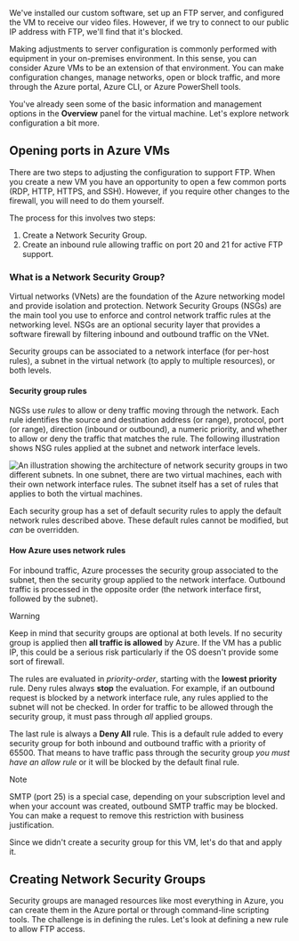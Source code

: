 We've installed our custom software, set up an FTP server, and configured the VM to receive our video files. However, if we try to connect to our public IP address with FTP, we'll find that it's blocked. 

Making adjustments to server configuration is commonly performed with equipment in your on-premises environment. In this sense, you can consider Azure VMs to be an extension of that environment. You can make configuration changes, manage networks, open or block traffic, and more through the Azure portal, Azure CLI, or Azure PowerShell tools.

You've already seen some of the basic information and management options in the **Overview** panel for the virtual machine. Let's explore network configuration a bit more.

## Opening ports in Azure VMs

<!-- TODO: Azure portal is inconsistent here in applying the NSG.
By default, new VMs are locked down. 

Apps can make outgoing requests, but the only inbound traffic allowed is from the virtual network (e.g. other resources on the same local network), and from Azure's Load Balancer (probe checks). -->

There are two steps to adjusting the configuration to support FTP. When you create a new VM you have an opportunity to open a few common ports (RDP, HTTP, HTTPS, and SSH). However, if you require other changes to the firewall, you will need to do them yourself.

The process for this involves two steps:

1. Create a Network Security Group.
2. Create an inbound rule allowing traffic on port 20 and 21 for active FTP support.

### What is a Network Security Group?

Virtual networks (VNets) are the foundation of the Azure networking model and provide isolation and protection. Network Security Groups (NSGs) are the main tool you use to enforce and control network traffic rules at the networking level. NSGs are an optional security layer that provides a software firewall by filtering inbound and outbound traffic on the VNet. 

Security groups can be associated to a network interface (for per-host rules), a subnet in the virtual network (to apply to multiple resources), or both levels. 

#### Security group rules

NGSs use _rules_ to allow or deny traffic moving through the network. Each rule identifies the source and destination address (or range), protocol, port (or range), direction (inbound or outbound), a numeric priority, and whether to allow or deny the traffic that matches the rule. The following illustration shows NSG rules applied at the subnet and network interface levels.

![An illustration showing the architecture of network security groups in two different subnets. In one subnet, there are two virtual machines, each with their own network interface rules.  The subnet itself has a set of rules that applies to both the virtual machines.](../media/7-nsg-rules.png)

Each security group has a set of default security rules to apply the default network rules described above. These default rules cannot be modified, but _can_ be overridden.

#### How Azure uses network rules

For inbound traffic, Azure processes the security group associated to the subnet, then the security group applied to the network interface. Outbound traffic is processed in the opposite order (the network interface first, followed by the subnet).

> [!WARNING]
> Keep in mind that security groups are optional at both levels. If no security group is applied then **all traffic is allowed** by Azure. If the VM has a public IP, this could be a serious risk particularly if the OS doesn't provide some sort of firewall.

The rules are evaluated in _priority-order_, starting with the **lowest priority** rule. Deny rules always **stop** the evaluation. For example, if an outbound request is blocked by a network interface rule, any rules applied to the subnet will not be checked. In order for traffic to be allowed through the security group, it must pass through _all_ applied groups.

The last rule is always a **Deny All** rule. This is a default rule added to every security group for both inbound and outbound traffic with a priority of 65500. That means to have traffic pass through the security group _you must have an allow rule_ or it will be blocked by the default final rule.

> [!NOTE]
> SMTP (port 25) is a special case, depending on your subscription level and when your account was created, outbound SMTP traffic may be blocked. You can make a request to remove this restriction with business justification.

Since we didn't create a security group for this VM, let's do that and apply it.

## Creating Network Security Groups

Security groups are managed resources like most everything in Azure, you can create them in the Azure portal or through command-line scripting tools. The challenge is in defining the rules. Let's look at defining a new rule to allow FTP access.